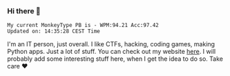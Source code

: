 ### Hi there 👋
<!-- PB START -->
```
My current MonkeyType PB is - WPM:94.21 Acc:97.42
Updated on: 14:35:28 CEST Time
```
<!-- PB END -->
I'm an IT person, just overall. I like CTFs, hacking, coding games, making Python apps. Just a lot of stuff.
You can check out my website [here](https://skill3472.github.io/).
I will probably add some interesting stuff here, when I get the idea to do so. Take care ❤️
